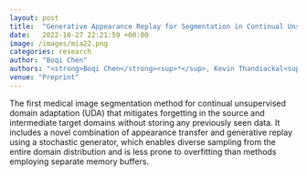 ```yaml
---
layout: post
title:  "Generative Appearance Replay for Segmentation in Continual Unsupervised Domain Adaptation"
date:   2022-10-27 22:21:59 +00:00
image: /images/mia22.png
categories: research
author: "Boqi Chen"
authors: "<strong>Boqi Chen</strong><sup>*</sup>, Kevin Thandiackal<sup>*</sup>, Pushpak Pati, Guillaume Jaume, Drew F. K. Williamson, Maria Gabrani, and Orcun Goksel"
venue: "Preprint"
---
```


The first medical image segmentation method for continual unsupervised domain adaptation (UDA) that mitigates forgetting in the source and intermediate target domains without storing any previously seen data. It includes a novel combination of appearance transfer and generative replay using a stochastic generator, which enables diverse sampling from the entire domain distribution and is less prone to overfitting than methods employing separate memory buffers.

